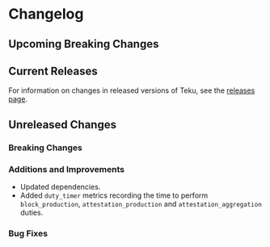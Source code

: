 
# Changelog

## Upcoming Breaking Changes

## Current Releases

For information on changes in released versions of Teku, see
the [releases page](https://github.com/Consensys/teku/releases).

## Unreleased Changes

### Breaking Changes

### Additions and Improvements
 - Updated dependencies.
 - Added `duty_timer` metrics recording the time to perform `block_production`, `attestation_production` and `attestation_aggregation` duties.

### Bug Fixes

